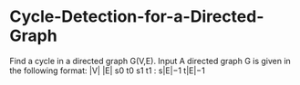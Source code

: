 # Cycle-Detection-for-a-Directed-Graph
 Find a cycle in a directed graph G(V,E). Input  A directed graph G is given in the following format:  |V| |E| s0 t0 s1 t1 : s|E|−1 t|E|−1
